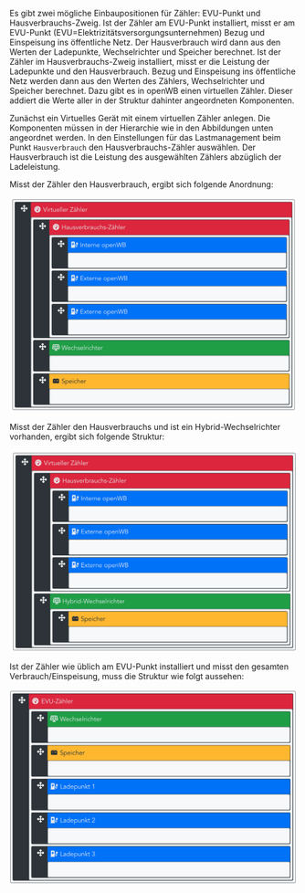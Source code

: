 Es gibt zwei mögliche Einbaupositionen für Zähler: EVU-Punkt und Hausverbrauchs-Zweig.
Ist der Zähler am EVU-Punkt installiert, misst er am EVU-Punkt (EVU=Elektrizitätsversorgungsunternehmen) Bezug und Einspeisung ins öffentliche Netz. Der Hausverbrauch wird dann aus den Werten der Ladepunkte, Wechselrichter und Speicher berechnet.
Ist der Zähler im Hausverbrauchs-Zweig installiert, misst er die Leistung der Ladepunkte und den Hausverbrauch. Bezug und Einspeisung ins öffentliche Netz werden dann aus den Werten des Zählers, Wechselrichter und Speicher berechnet. Dazu gibt es in openWB einen virtuellen Zähler. Dieser addiert die Werte aller in der Struktur dahinter angeordneten Komponenten.

Zunächst ein Virtuelles Gerät mit einem virtuellen Zähler anlegen. Die Komponenten müssen in der Hierarchie wie in den Abbildungen unten angeordnet werden. In den Einstellungen für das Lastmanagement beim Punkt `Hausverbrauch` den Hausverbrauchs-Zähler auswählen. Der Hausverbrauch ist die Leistung des ausgewählten Zählers abzüglich der Ladeleistung.

Misst der Zähler den Hausverbrauch, ergibt sich folgende Anordnung:

![Hausverbrauchs-Zähler](Hausverbrauchs-Zaehler.png)

Misst der Zähler den Hausverbrauchs und ist ein Hybrid-Wechselrichter vorhanden, ergibt sich folgende Struktur:

![Hausverbrauchs-Zähler Hybrid](Hausverbrauchs-Zaehler_Hybrid.png)

Ist der Zähler wie üblich am EVU-Punkt installiert und misst den gesamten Verbrauch/Einspeisung, muss die Struktur wie folgt aussehen:

![Standard Zähler](standard.png)
